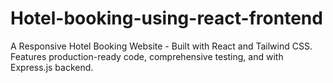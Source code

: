 # Hotel-booking-using-react-frontend
A Responsive Hotel Booking Website - Built with React and Tailwind CSS. Features production-ready code, comprehensive testing, and with Express.js backend.
